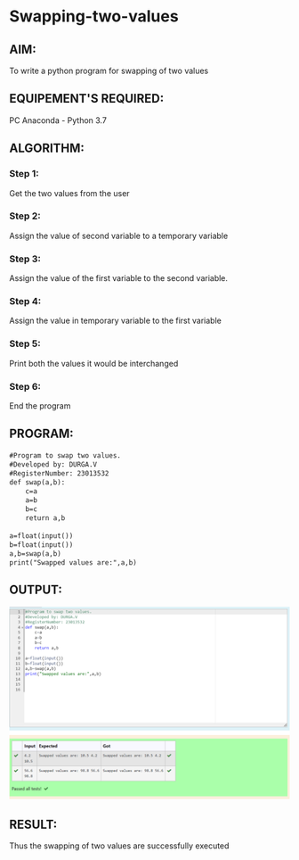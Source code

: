 # Swapping-two-values
## AIM:
To write a python program for swapping of two values
## EQUIPEMENT'S REQUIRED: 
PC
Anaconda - Python 3.7
## ALGORITHM: 
### Step 1:
Get the two values from the user
### Step 2: 
Assign the value of second variable to a temporary variable 
### Step 3: 
Assign the value of the first variable to the second variable.
### Step 4:  
Assign the value in temporary variable to the first variable
### Step 5: 
Print both the values it would be interchanged
### Step 6: 
End the program
## PROGRAM:
```
#Program to swap two values.
#Developed by: DURGA.V
#RegisterNumber: 23013532
def swap(a,b):
    c=a
    a=b
    b=c
    return a,b

a=float(input())
b=float(input())
a,b=swap(a,b)
print("Swapped values are:",a,b)
```
## OUTPUT:
![output](/output.png)



## RESULT:
Thus the swapping of two values are successfully executed



